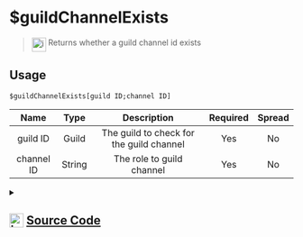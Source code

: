 # $guildChannelExists
> <img align="top" src="https://upload.wikimedia.org/wikipedia/commons/thumb/e/e4/Infobox_info_icon.svg/160px-Infobox_info_icon.svg.png?20150409153300" alt="image" width="25" height="auto"> Returns whether a guild channel id exists
## Usage
```
$guildChannelExists[guild ID;channel ID]
```
| Name | Type | Description | Required | Spread
| :---: | :---: | :---: | :---: | :---: |
guild ID | Guild | The guild to check for the guild channel | Yes | No
channel ID | String | The role to guild channel | Yes | No
<details>
<summary>
    
## <img align="top" src="https://cdn4.iconfinder.com/data/icons/iconsimple-logotypes/512/github-512.png" alt="image" width="25" height="auto">  [Source Code](https://github.com/tryforge/ForgeScript-V2/blob/main/src/native/guildChannelExists.ts)
    
</summary>
    
```ts
import { ArgType, CompiledFunction, NativeFunction, Return } from "../structures"

export default new NativeFunction({
    name: "$guildChannelExists",
    version: "1.0.0",
    description: "Returns whether a guild channel id exists",
    unwrap: true,
    brackets: true,
    args: [
        {
            name: "guild ID",
            description: "The guild to check for the guild channel",
            type: ArgType.Guild,
            rest: false,
            required: true,
        },
        {
            name: "channel ID",
            description: "The role to guild channel",
            rest: false,
            required: true,
            type: ArgType.String,
        },
    ],
    async execute(_, [guild, id]) {
        return Return.success(CompiledFunction.IdRegex.test(id) && guild.channels.cache.has(id))
    },
})

```
    
</details>